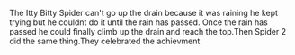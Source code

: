 The Itty Bitty Spider can't go up the drain because it was raining he kept trying but he couldnt do it until the rain has passed. Once the rain has passed he could finally climb up the drain and reach the top.Then Spider 2 did the same thing.They celebrated the achievment 